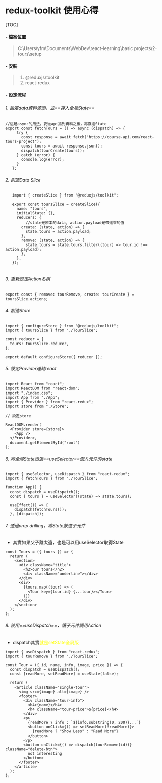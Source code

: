 # redux-toolkit 使用心得

[TOC]

#### - 檔案位置

> C:\Users\yfm\Documents\WebDev\react-learning\basic projects\2-tours\setup

#### - 安裝

> 1. @reduxjs/toolkit
> 2. react-redux

#### - 設定流程

###### 1. 設定data資料源頭，並==存入全局State==

```react
//這是async的用法，要從api抓到資料之後，再存進State  
export const fetchTours = () => async (dispatch) => {
     try {
       const response = await fetch("https://course-api.com/react-tours-project");
       const tours = await response.json();
       dispatch(tourCreate(tours));
     } catch (error) {
       console.log(error);
     }
   };
```

###### 2. 創造Data Slice

```react
   import { createSlice } from "@reduxjs/toolkit";
   
   export const toursSlice = createSlice({
     name: "tours",
     initialState: {},
     reducers: {
         //state是原本的data, action.payload是帶進來的值
       create: (state, action) => {
         state.tours = action.payload;
       },
       remove: (state, action) => {
         state.tours = state.tours.filter((tour) => tour.id !== action.payload);
       },
     },
   });
   
```

###### 3. 重新設定Action名稱

```react
export const { remove: tourRemove, create: tourCreate } = toursSlice.actions;
```

###### 4. 創造Store

```react
import { configureStore } from "@reduxjs/toolkit";
import { toursSlice } from "./TourSlice";

const reducer = {
  tours: toursSlice.reducer,
};

export default configureStore({ reducer });

```

###### 5. 設定Provider連結react

```react
import React from "react";
import ReactDOM from "react-dom";
import "./index.css";
import App from "./App";
import { Provider } from "react-redux";
import store from "./Store";

// 設定store

ReactDOM.render(
  <Provider store={store}>
    <App />
  </Provider>,
  document.getElementById("root")
);
```

###### 6. 將全局State透過==useSelector==倒入元件的state

```react
import { useSelector, useDispatch } from "react-redux";
import { fetchTours } from "./TourSlice";

function App() {
  const dispatch = useDispatch();
  const { tours } = useSelector((state) => state.tours);

  useEffect(() => {
    dispatch(fetchTours());
  }, [dispatch]);
```

###### 7. 透過prop drilling，將State放進子元件

* 其實如果父子離太遠，也是可以用useSelector取得State

```react
const Tours = ({ tours }) => {
  return (
    <section>
      <div className="title">
        <h2>our tours</h2>
        <div className="underline"></div>
      </div>
      <div>
        {tours.map((tour) => (
          <Tour key={tour.id} {...tour}></Tour>
        ))}
      </div>
    </section>
  );
};
```

###### 8. 使用==useDispatch==，讓子元件調用Action

* dispatch其實<span style="color:yellow">就是setState全局版</span>

```react
import { useDispatch } from "react-redux";
import { tourRemove } from "./TourSlice";

const Tour = ({ id, name, info, image, price }) => {
  const dispatch = useDispatch();
  const [readMore, setReadMore] = useState(false);

  return (
    <article className="single-tour">
      <img src={image} alt={image} />
      <footer>
        <div className="tour-info">
          <h4>{name}</h4>
          <h4 className="tour-price">${price}</h4>
        </div>
        <p>
          {readMore ? info : `${info.substring(0, 200)}...`}
          <button onClick={() => setReadMore(!readMore)}>
            {readMore ? "Show Less" : "Read More"}
          </button>
        </p>
        <button onClick={() => dispatch(tourRemove(id))} className="delete-btn">
          not interesting
        </button>
      </footer>
    </article>
  );
};
```


